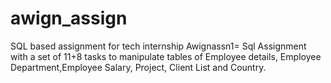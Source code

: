 # awign_assign
SQL based assignment for tech internship
Awignassn1= Sql Assignment with a set of 11+8 tasks to manipulate tables of Employee details, Employee Department,Employee Salary, Project, Client List and Country.
